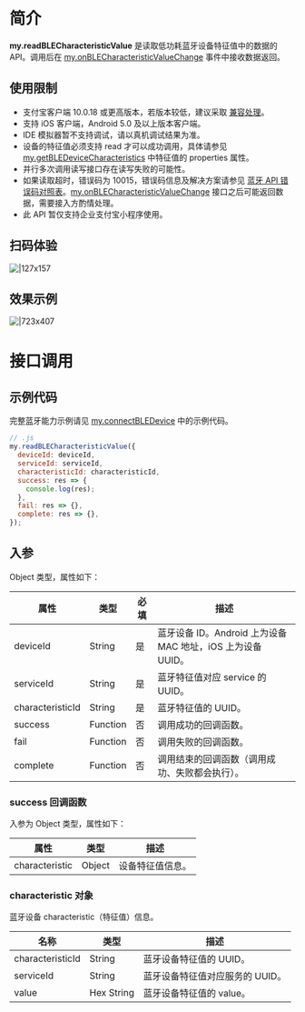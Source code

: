 # 简介

**my.readBLECharacteristicValue** 是读取低功耗蓝牙设备特征值中的数据的 API。调用后在 [my.onBLECharacteristicValueChange](https://opendocs.alipay.com/mini/api/cdu501) 事件中接收数据返回。

## 使用限制

- 支付宝客户端 10.0.18 或更高版本，若版本较低，建议采取 [兼容处理](/mini/framework/compatibility)。
- 支持 iOS 客户端，Android 5.0 及以上版本客户端。
- IDE 模拟器暂不支持调试，请以真机调试结果为准。
- 设备的特征值必须支持 read 才可以成功调用，具体请参见 [my.getBLEDeviceCharacteristics](https://opendocs.alipay.com/mini/api/fmg9gg) 中特征值的 properties 属性。
- 并行多次调用读写接口存在读写失败的可能性。
- 如果读取超时，错误码为 10015，错误码信息及解决方案请参见 [蓝牙 API 错误码对照表](https://opendocs.alipay.com/mini/api/ucd2lh)。[my.onBLECharacteristicValueChange](https://opendocs.alipay.com/mini/api/cdu501) 接口之后可能返回数据，需要接入方酌情处理。
- 此 API 暂仅支持企业支付宝小程序使用。

## 扫码体验

![|127x157](https://gw.alipayobjects.com/zos/skylark-tools/public/files/a35b07d7b469e80e944fa14b143ce70d.jpeg#align=left&display=inline&height=157&margin=%5Bobject%20Object%5D&originHeight=157&originWidth=127&status=done&style=stroke&width=127)

## 效果示例

![|723x407](https://gw.alipayobjects.com/zos/skylark-tools/public/files/e3b9acfa1fc42f82d496e4fd80095db2.png#align=left&display=inline&height=420&margin=%5Bobject%20Object%5D&originHeight=720&originWidth=1280&status=done&style=stroke&width=746)

# 接口调用

## 示例代码

完整蓝牙能力示例请见 [my.connectBLEDevice](https://opendocs.alipay.com/mini/api/tmew6e) 中的示例代码。

```javascript
// .js
my.readBLECharacteristicValue({
  deviceId: deviceId,
  serviceId: serviceId,
  characteristicId: characteristicId,
  success: res => {
    console.log(res);
  },
  fail: res => {},
  complete: res => {},
});
```

## 入参

Object 类型，属性如下：

| **属性** | **类型** | **必填** | **描述** |
| --- | --- | --- | --- |
| deviceId | String | 是 | 蓝牙设备 ID。Android 上为设备 MAC 地址，iOS 上为设备 UUID。 |
| serviceId | String | 是 | 蓝牙特征值对应 service 的 UUID。 |
| characteristicId | String | 是 | 蓝牙特征值的 UUID。 |
| success | Function | 否 | 调用成功的回调函数。 |
| fail | Function | 否 | 调用失败的回调函数。 |
| complete | Function | 否 | 调用结束的回调函数（调用成功、失败都会执行）。 |

### success 回调函数

入参为 Object 类型，属性如下：

| **属性**       | **类型** | **描述**         |
| -------------- | -------- | ---------------- |
| characteristic | Object   | 设备特征值信息。 |

### characteristic 对象

蓝牙设备 characteristic（特征值）信息。

| **名称**         | **类型**   | **描述**                        |
| ---------------- | ---------- | ------------------------------- |
| characteristicId | String     | 蓝牙设备特征值的 UUID。         |
| serviceId        | String     | 蓝牙设备特征值对应服务的 UUID。 |
| value            | Hex String | 蓝牙设备特征值的 value。        |
